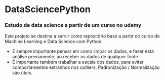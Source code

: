 # DataSciencePython
### Estudo de data science a partir de um curso no udemy

Este projeto se destina a servir como repositório base a partir do 
curso de Machine Learning e Data Science com Python

- É sempre importante pensar em como limpar os dados, e fazer esta análise previamente, ao receber os dados de qualquer fonte.
- É importante também trabalhar a escala dos dados, para evitar comportamentos estranhos nos outliers. Padronização / Normalização são úteis.